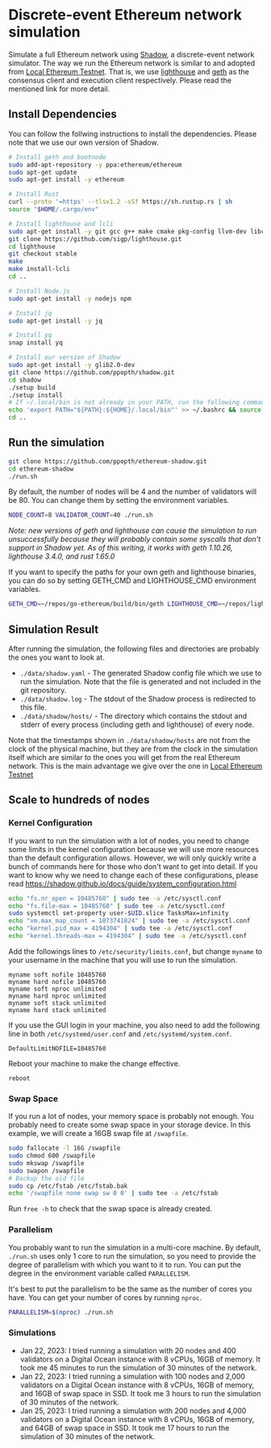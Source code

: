 # Discrete-event Ethereum network simulation

Simulate a full Ethereum network using [Shadow](https://shadow.github.io/), a discrete-event network simulator. The way we run
the Ethereum network is similar to and adopted from [Local Ethereum Testnet](https://github.com/ppopth/local-testnet).
That is, we use [lighthouse](https://github.com/sigp/lighthouse) and [geth](https://github.com/ethereum/go-ethereum) as
the consensus client and execution client respectively. Please read the mentioned link for more detail.

## Install Dependencies

You can follow the follwing instructions to install the dependencies. Please note that we use our own version of Shadow.
```bash
# Install geth and bootnode
sudo add-apt-repository -y ppa:ethereum/ethereum
sudo apt-get update
sudo apt-get install -y ethereum

# Install Rust
curl --proto '=https' --tlsv1.2 -sSf https://sh.rustup.rs | sh
source "$HOME/.cargo/env"

# Install lighthouse and lcli
sudo apt-get install -y git gcc g++ make cmake pkg-config llvm-dev libclang-dev clang protobuf-compiler
git clone https://github.com/sigp/lighthouse.git
cd lighthouse
git checkout stable
make
make install-lcli
cd ..

# Install Node.js
sudo apt-get install -y nodejs npm

# Install jq
sudo apt-get install -y jq

# Install yq
snap install yq

# Install our version of Shadow
sudo apt-get install -y glib2.0-dev
git clone https://github.com/ppopth/shadow.git
cd shadow
./setup build
./setup install
# If ~/.local/bin is not already in your PATH, run the following command
echo 'export PATH="${PATH}:${HOME}/.local/bin"' >> ~/.bashrc && source ~/.bashrc
cd ..
```

## Run the simulation
```bash
git clone https://github.com/ppopth/ethereum-shadow.git
cd ethereum-shadow
./run.sh
```
By default, the number of nodes will be 4 and the number of validators will be 80. You can change them by setting the environment variables.
```bash
NODE_COUNT=8 VALIDATOR_COUNT=40 ./run.sh
```
*Note: new versions of geth and lighthouse can cause the simulation to run unsuccessfully because they will probably contain some syscalls that
don't support in Shadow yet. As of this writing, it works with geth 1.10.26, lighthouse 3.4.0, and rust 1.65.0*

If you want to specify the paths for your own geth and lighthouse binaries, you can do so by setting GETH_CMD and LIGHTHOUSE_CMD environment variables.
```bash
GETH_CMD=~/repos/go-ethereum/build/bin/geth LIGHTHOUSE_CMD=~/repos/lighthouse/target/release/lighthouse ./run.sh
```

## Simulation Result

After running the simulation, the following files and directories are probably the ones you want to look at.
* `./data/shadow.yaml` - The generated Shadow config file which we use to run the simulation. Note that the file is generated and not included in
the git repository.
* `./data/shadow.log` - The stdout of the Shadow process is redirected to this file.
* `./data/shadow/hosts/` - The directory which contains the stdout and stderr of every process (including geth and lighthouse) of every node.

Note that the timestamps shown in `./data/shadow/hosts` are not from the clock of the physical machine, but they are from the clock in the simulation itself
which are similar to the ones you will get from the real Ethereum network. This is the main advantage we give over the one in [Local Ethereum Testnet](https://github.com/ppopth/local-testnet)

## Scale to hundreds of nodes

### Kernel Configuration
If you want to run the simulation with a lot of nodes, you need to change some limits in the kernel configuration because we will use more resources
than the default configuration allows. However, we will only quickly write a bunch of commands here for those who don't want to get into detail. If you want to know why we need to change each of these configurations, please read https://shadow.github.io/docs/guide/system_configuration.html
```bash
echo "fs.nr_open = 10485760" | sudo tee -a /etc/sysctl.conf
echo "fs.file-max = 10485760" | sudo tee -a /etc/sysctl.conf
sudo systemctl set-property user-$UID.slice TasksMax=infinity
echo "vm.max_map_count = 1073741824" | sudo tee -a /etc/sysctl.conf
echo "kernel.pid_max = 4194304" | sudo tee -a /etc/sysctl.conf
echo "kernel.threads-max = 4194304" | sudo tee -a /etc/sysctl.conf
```
Add the followings lines to `/etc/security/limits.conf`, but change `myname` to your username in the machine that you will use to run the simulation.
```
myname soft nofile 10485760
myname hard nofile 10485760
myname soft nproc unlimited
myname hard nproc unlimited
myname soft stack unlimited
myname hard stack unlimited
```
If you use the GUI login in your machine, you also need to add the following line in both `/etc/systemd/user.conf` and `/etc/systemd/system.conf`.
```
DefaultLimitNOFILE=10485760
```
Reboot your machine to make the change effective.
```
reboot
```

### Swap Space

If you run a lot of nodes, your memory space is probably not enough. You probably need to create some swap space in your storage device. In this example, we will create a 16GB swap file at `/swapfile`.
```bash
sudo fallocate -l 16G /swapfile
sudo chmod 600 /swapfile
sudo mkswap /swapfile
sudo swapon /swapfile
# Backup the old file
sudo cp /etc/fstab /etc/fstab.bak
echo '/swapfile none swap sw 0 0' | sudo tee -a /etc/fstab
```
Run `free -h` to check that the swap space is already created.

### Parallelism

You probably want to run the simulation in a multi-core machine. By default, `./run.sh` uses only 1 core to run the simulation, so you need to provide
the degree of parallelism with which you want to it to run. You can put the degree in the environment variable called `PARALLELISM`.

It's best to put the parallelism to be the same as the number of cores you have. You can get your number of cores by running `nproc`.
```bash
PARALLELISM=$(nproc) ./run.sh
```

### Simulations

* Jan 22, 2023: I tried running a simulation with 20 nodes and 400 validators on a Digital Ocean instance with 8 vCPUs, 16GB of memory. It took me 45 minutes to run the simulation of 30 minutes of the network.
* Jan 22, 2023: I tried running a simulation with 100 nodes and 2,000 validators on a Digital Ocean instance with 8 vCPUs, 16GB of memory, and 16GB of swap space in SSD. It took me 3 hours to run the simulation of 30 minutes of the network.
* Jan 25, 2023: I tried running a simulation with 200 nodes and 4,000 validators on a Digital Ocean instance with 8 vCPUs, 16GB of memory, and 64GB of swap space in SSD. It took me 17 hours to run the simulation of 30 minutes of the network.

